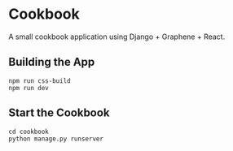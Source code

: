 # Cookbook

A small cookbook application using Django + Graphene + React.

## Building the App

```
npm run css-build
npm run dev
```

## Start the Cookbook

```
cd cookbook
python manage.py runserver
```
